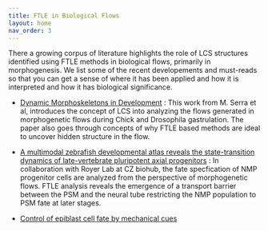 ```yaml
---
title: FTLE in Biological Flows 
layout: home
nav_order: 3
---
```


There a growing corpus of literature highlights the role of LCS structures identified using FTLE methods in biological flows, primarily in morphogenesis. We list some of the recent developements and must-reads so that you can get a sense of where it has been applied and how it is interpreted and how it has biological significance. 

- [Dynamic Morphoskeletons in Development](https://www.mattiaserra.com/_files/ugd/297716_66be52fd4f954943b0243f0e88c75084.pdf) : This work from M. Serra et al, introduces the concept of LCS into analyzing the flows generated in morphogenetic flows during Chick and Drosophila gastrulation. The paper also goes through concepts of why FTLE based methods are ideal to uncover hidden structure in the flow.

- [A multimodal zebrafish developmental atlas reveals the state-transition dynamics of late-vertebrate pluripotent axial progenitors](https://www.cell.com/cell/fulltext/S0092-8674(24)01147-4) : In collaboration with Royer Lab at CZ biohub, the fate specfication of NMP progenitor cells are analyzed from the perspective of morphogenetic flows. FTLE analysis reveals the emergence of a transport barrier between the PSM and the neural tube restricting the NMP population to PSM fate at later stages.

- [Control of epiblast cell fate by mechanical cues](https://www.biorxiv.org/content/10.1101/2024.06.24.600402v1.abstract)

